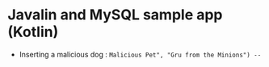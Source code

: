 # Javalin and MySQL sample app (Kotlin)
- Inserting a malicious dog : `Malicious Pet", "Gru from the Minions") -- `